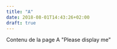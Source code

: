 ```yaml
---
title: "A"
date: 2018-08-01T14:43:26+02:00
draft: true
---
```


Contenu de la page A 
"Please display me" 
